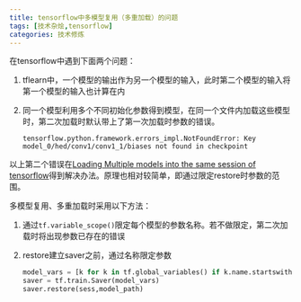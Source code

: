 ```yaml
---
title: tensorflow中多模型复用（多重加载）的问题
tags: [技术杂烩,tensorflow]
categories: 技术修炼
---
```


在tensorflow中遇到下面两个问题：

1. tflearn中，一个模型的输出作为另一个模型的输入，此时第二个模型的输入将第一个模型的输入也计算在内

2. 同一个模型利用多个不同初始化参数得到模型，在同一个文件内加载这些模型时，第二次加载时默认带上了第一次加载时参数的错误。

   ```
   tensorflow.python.framework.errors_impl.NotFoundError: Key model_0/hed/conv1/conv1_1/biases not found in checkpoint
   ```

以上第二个错误在[Loading Multiple models into the same session of tensorflow](https://github.com/tensorflow/tensorflow/issues/3270)得到解决办法。原理也相对较简单，即通过限定restore时参数的范围。

多模型复用、多重加载时采用以下方法：

1. 通过`tf.variable_scope()`限定每个模型的参数名称。若不做限定，第二次加载时将出现参数已存在的错误

2. restore建立saver之前，通过名称限定参数

   ```python
   model_vars = [k for k in tf.global_variables() if k.name.startswith(name)]
   saver = tf.train.Saver(model_vars)
   saver.restore(sess,model_path)
   ```

   ​